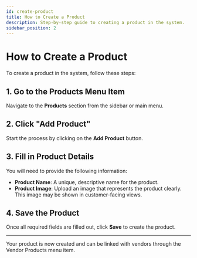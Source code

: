 ```yaml
---
id: create-product
title: How to Create a Product
description: Step-by-step guide to creating a product in the system.
sidebar_position: 2
---
```


# How to Create a Product

To create a product in the system, follow these steps:

## 1. Go to the Products Menu Item

Navigate to the **Products** section from the sidebar or main menu.

## 2. Click "Add Product"

Start the process by clicking on the **Add Product** button.

## 3. Fill in Product Details

You will need to provide the following information:

- **Product Name**: A unique, descriptive name for the product.
- **Product Image**: Upload an image that represents the product clearly. This image may be shown in customer-facing views.

## 4. Save the Product

Once all required fields are filled out, click **Save** to create the product.

---

Your product is now created and can be linked with vendors through the Vendor Products menu item.

